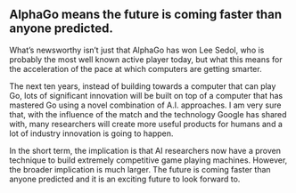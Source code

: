 ## AlphaGo means the future is coming faster than anyone predicted.

What’s newsworthy isn’t just that AlphaGo has won Lee Sedol, who is probably the most well known active player today, but what this means for the acceleration of the pace at which computers are getting smarter.

The next ten years, instead of building towards a computer that can play Go, lots of significant innovation will be built on top of a computer that has mastered Go using a novel combination of A.I. approaches. I am very sure that, with the influence of the match and the technology Google has shared with, many researchers will create more useful products for humans and a lot of industry innovation is going to happen.

In the short term, the implication is that AI researchers now have a proven technique to build extremely competitive game playing machines. However, the broader implication is much larger. The future is coming faster than anyone predicted and it is an exciting future to look forward to.